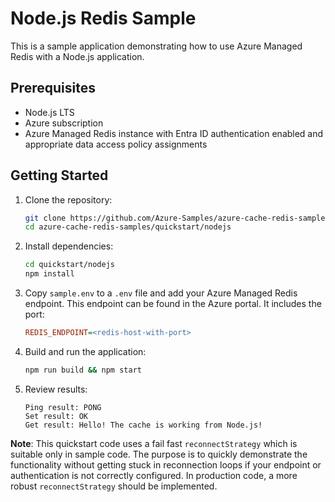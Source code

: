 # Node.js Redis Sample

This is a sample application demonstrating how to use Azure Managed Redis with a Node.js application.

## Prerequisites

- Node.js LTS
- Azure subscription
- Azure Managed Redis instance with Entra ID authentication enabled and appropriate data access policy assignments


## Getting Started

1. Clone the repository:

   ```bash
   git clone https://github.com/Azure-Samples/azure-cache-redis-samples.git
   cd azure-cache-redis-samples/quickstart/nodejs
   ```

2. Install dependencies:

   ```bash
   cd quickstart/nodejs
   npm install
   ```

3. Copy `sample.env` to a `.env` file and add your Azure Managed Redis endpoint. This endpoint can be found in the Azure portal. It includes the port:

   ```ini
   REDIS_ENDPOINT=<redis-host-with-port>
   ```

4. Build and run the application:

   ```bash
   npm run build && npm start
   ```

5. Review results:

    ```console
    Ping result: PONG
    Set result: OK
    Get result: Hello! The cache is working from Node.js!
    ```

**Note**: This quickstart code uses a fail fast `reconnectStrategy` which is suitable only in sample code. The purpose is to quickly demonstrate the functionality without getting stuck in reconnection loops if your endpoint or authentication is not correctly configured. In production code, a more robust `reconnectStrategy` should be implemented.
